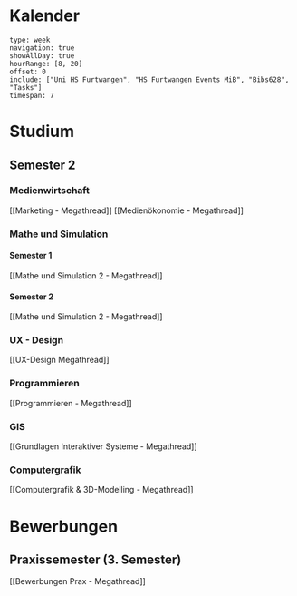 
# Kalender

```gEvent
type: week
navigation: true
showAllDay: true
hourRange: [8, 20]
offset: 0
include: ["Uni HS Furtwangen", "HS Furtwangen Events MiB", "Bibs628", "Tasks"]
timespan: 7
```
# Studium

## Semester 2

### Medienwirtschaft
[[Marketing - Megathread]]
[[Medienökonomie - Megathread]]

### Mathe und Simulation
#### Semester 1
[[Mathe und Simulation 2 - Megathread]]
#### Semester 2
[[Mathe und Simulation 2 - Megathread]]

### UX - Design
[[UX-Design Megathread]]

### Programmieren
[[Programmieren - Megathread]]

### GIS
[[Grundlagen Interaktiver Systeme - Megathread]]

### Computergrafik
[[Computergrafik & 3D-Modelling - Megathread]]





# Bewerbungen

## Praxissemester (3. Semester)

[[Bewerbungen Prax - Megathread]]

